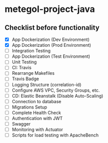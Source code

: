 # metegol-project-java

## Checklist before functionality
- [x] App Dockerization (Dev Environment)
- [x] App Dockerization (Prod Environment)
- [ ] Integration Testing
- [ ] App Dockerization (Test Environment)
- [ ] Unit Testing
- [ ] CI: Travis
- [ ] Rearrange Makefiles
- [ ] Travis Badge
- [ ] Logging Structure (correlation-id)
- [ ] Configure AWS VPC, Security Groups, etc.
- [ ] CD: Elastic Beanstalk (Disable Auto-Scaling)
- [ ] Connection to database
- [ ] Migrations Setup
- [ ] Complete Health Check
- [ ] Authentication with JWT
- [ ] Swagger
- [ ] Monitoring with Actuator
- [ ] Scripts for load testing with ApacheBench
